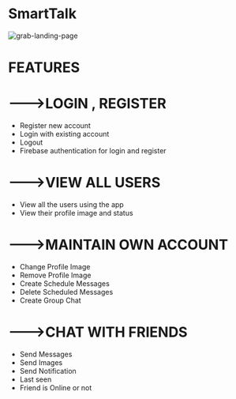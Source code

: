 # SmartTalk
![grab-landing-page](https://media.giphy.com/media/jQnSqJEKwwHusaJ6Es/giphy.gif)

# FEATURES
# --->LOGIN , REGISTER
* Register new account
* Login with existing account
* Logout
* Firebase authentication for login and register
# --->VIEW ALL USERS
* View all the users using the app
* View their profile image and status
# --->MAINTAIN OWN ACCOUNT
* Change Profile Image
* Remove Profile Image
* Create Schedule Messages
* Delete Scheduled Messages
* Create Group Chat
# --->CHAT WITH FRIENDS
* Send Messages
* Send Images
* Send Notification
* Last seen
* Friend is Online or not
